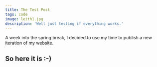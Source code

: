 ```yaml
---
title: The Test Post
tags: code
image: leith1.jpg
description: 'Well just testing if everything works.'
---
```


<p class="lead">A week into the spring break, I decided to use my time to publish a new iteration of my website.</p>

## So here it is :-)
